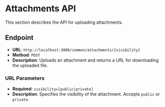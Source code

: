 # Attachments API

This section describes the API for uploading attachments.

## Endpoint

- **URL**: `http://localhost:3000/common/attachments/{visibility}`
- **Method**: `POST`
- **Description**: Uploads an attachment and returns a URL for downloading the uploaded file.

### URL Parameters

- **Required**: `visibility=[public|private]`
- **Description**: Specifies the visibility of the attachment. Accepts `public` or `private`.
